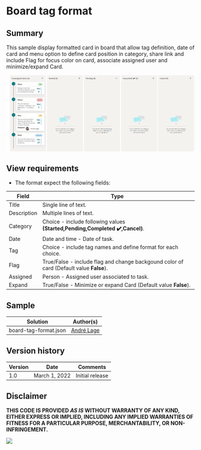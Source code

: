 # Board tag format

## Summary
This sample display formatted card in board that allow tag definition, date of card and menu option to define card position in category, share link and include Flag for focus color on card, associate assigned user and minimize/expand Card. 

![Board tag format](./assets/Board-Card-Tag-formating.gif)

## View requirements
- The format expect the following fields:

Field |Type
--------|---------
Title | Single line of text.
Description | Multiple lines of text.
Category | Choice - include following values **(Started,Pending,Completed ✔️,Cancel)**.
Date | Date and time - Date of task.
Tag | Choice - include tag names and define format for each choice.
Flag | True/False - include flag and change backgound color of card (Default value **False**).
Assigned | Person - Assigned user associated to task.
Expand | True/False - Minimize or expand Card (Default value **False**).

## Sample

Solution|Author(s)
--------|---------
board-tag-format.json | [André Lage](https://twitter.com/aaclage)

## Version history

Version|Date|Comments
-------|----|--------
1.0|March 1, 2022|Initial release


## Disclaimer
**THIS CODE IS PROVIDED *AS IS* WITHOUT WARRANTY OF ANY KIND, EITHER EXPRESS OR IMPLIED, INCLUDING ANY IMPLIED WARRANTIES OF FITNESS FOR A PARTICULAR PURPOSE, MERCHANTABILITY, OR NON-INFRINGEMENT.**

<img src="https://pnptelemetry.azurewebsites.net/list-formatting/view-samples/board-tag-format" />
